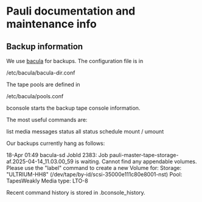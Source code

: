 # Pauli documentation and maintenance info

## Backup information

We use [bacula](https://www.bacula.org/) for backups. The configuration file is in

 /etc/bacula/bacula-dir.conf

The tape pools are defined in

 /etc/bacula/pools.conf

bconsole starts the backup tape console information.

The most useful commands are:

  list media
  messages
  status all
  status schedule
  mount / umount


Our backups currently hang as follows:

18-Apr 01:49 bacula-sd JobId 2383: Job pauli-master-tape-storage-af.2025-04-14_11.03.00_59 is waiting. Cannot find any appendable volumes.
Please use the "label" command to create a new Volume for:
    Storage:      "ULTRIUM-HH8" (/dev/tape/by-id/scsi-35000e111c80e8001-nst)
    Pool:         TapesWeakly
    Media type:   LTO-8


Recent command history is stored in .bconsole_history.
